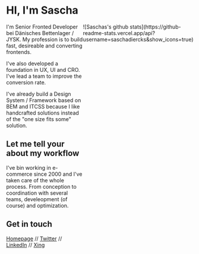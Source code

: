 # HI, I'm Sascha
<div style="display: flex;">
 <div class="flex: 1 1 50%;">
  I'm Senior Fronted Developer bei Dänisches Bettenlager / JYSK.
  My profession is to build fast, desireable and converting frontends.

  I've also developed a foundation in UX, UI and CRO. I've lead a team to improve the conversion rate.

  I've already build a Design System / Framework based on BEM and ITCSS because I like handcrafted solutions instead of the "one size fits some" solution.

  ## Let me tell your about my workflow

  I've bin working in e-commerce since 2000 and I've taken care of the whole process.
  From conception to coordination with several teams, develeopment (of course) and optimization.

  ## Get in touch
  [Homepage](https://www.saschadiercks.dev)
   // [Twitter](https://twitter.com/saschadiercks)
   // [LinkedIn](https://www.linkedin.com/in/saschadiercks)
   // [Xing](https://www.xing.com/profile/Sascha_Diercks)
 </div>

 <div class="flex: 1 1 50%;">
  ![Saschas's github stats](https://github-readme-stats.vercel.app/api?username=saschadiercks&show_icons=true)
 </div>
</div>
